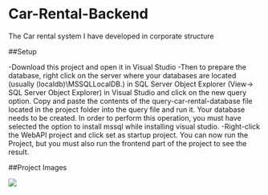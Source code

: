 # Car-Rental-Backend
The Car rental system I have developed in corporate structure


##Setup

-Download this project and open it in Visual Studio
-Then to prepare the database, right click on the server where your databases are located (usually (localdb)\MSSQLLocalDB.) in SQL Server Object Explorer (View-> SQL Server Object Explorer) in Visual Studio and click on the new query option. Copy and paste the contents of the query-car-rental-database file located in the project folder into the query file and run it. Your database needs to be created. In order to perform this operation, you must have selected the option to install mssql while installing visual studio.
-Right-click the WebAPI project and click set as startup project. You can now run the Project, but you must also run the frontend part of the project to see the result.

##Project Images

![](https://github.com/MuhammedEnesBicen/Car-Rental-Backend/blob/master/images/1.png)
